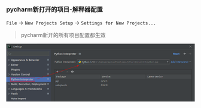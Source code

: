 ### pycharm新打开的项目-解释器配置

`File` -> `New Projects Setup` -> `Settings for New Projects...`

> pycharm新开的所有项目配置都生效

![pycharm-set-new-projects-config.png](images/pycharm-set-new-projects-config.png)
